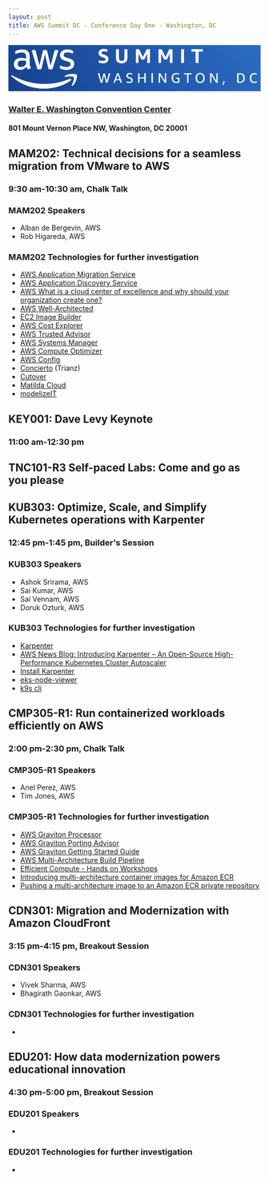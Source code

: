 ```yaml
---
layout: post
title: AWS Summit DC - Conference Day One - Washington, DC
---
```


[![AWS Summits Washington DC](/images/AWSsummitLogoWashingtonDC.png "AWS Summits Washington DC")](https://aws.amazon.com/events/summits/washington-dc/)

### [Walter E. Washington Convention Center](https://eventsdc.com/venue/walter-e-washington-convention-center)

#### 801 Mount Vernon Place NW, Washington, DC 20001

## MAM202: Technical decisions for a seamless migration from VMware to AWS

### 9:30 am-10:30 am, Chalk Talk

### MAM202 Speakers

* Alban de Bergevin, AWS
* Rob Higareda, AWS

### MAM202 Technologies for further investigation

* [AWS Application Migration Service](https://aws.amazon.com/application-migration-service/)
* [AWS Application Discovery Service](https://aws.amazon.com/application-discovery/)
* [AWS What is a cloud center of excellence and why should your organization create one?](https://aws.amazon.com/blogs/publicsector/what-is-cloud-center-excellence-why-should-your-organization-create-one/)
* [AWS Well-Architected](https://aws.amazon.com/architecture/well-architected/?wa-lens-whitepapers.sort-by=item.additionalFields.sortDate&wa-lens-whitepapers.sort-order=desc&wa-guidance-whitepapers.sort-by=item.additionalFields.sortDate&wa-guidance-whitepapers.sort-order=desc)
* [EC2 Image Builder](https://aws.amazon.com/image-builder/)
* [AWS Cost Explorer](https://aws.amazon.com/aws-cost-management/aws-cost-explorer/)
* [AWS Trusted Advisor](https://aws.amazon.com/premiumsupport/technology/trusted-advisor/)
* [AWS Systems Manager](https://aws.amazon.com/systems-manager/)
* [AWS Compute Optimizer](https://aws.amazon.com/compute-optimizer/)
* [AWS Config](https://aws.amazon.com/config/)
* [Concierto](https://www.concierto.cloud) (Trianz)
* [Cutover](https://www.cutover.com/cutover-and-aws)
* [Matilda Cloud](https://www.matildacloud.com)
* [modelizeIT](https://www.modelizeit.com)

## KEY001: Dave Levy Keynote

### 11:00 am-12:30 pm

## TNC101-R3 Self-paced Labs: Come and go as you please

## KUB303: Optimize, Scale, and Simplify Kubernetes operations with Karpenter

### 12:45 pm-1:45 pm, Builder's Session

### KUB303 Speakers

* Ashok Srirama, AWS
* Sai Kumar, AWS
* Sai Vennam, AWS
* Doruk Ozturk, AWS

### KUB303 Technologies for further investigation

* [Karpenter](https://karpenter.sh/)
* [AWS News Blog: Introducing Karpenter – An Open-Source High-Performance Kubernetes Cluster Autoscaler](https://aws.amazon.com/blogs/aws/introducing-karpenter-an-open-source-high-performance-kubernetes-cluster-autoscaler/)
* [Install Karpenter](https://catalog.us-east-1.prod.workshops.aws/event/dashboard/en-US/workshop/install-karpenter)
* [eks-node-viewer](https://github.com/awslabs/eks-node-viewer)
* [k9s cli](https://k9scli.io/)

## CMP305-R1: Run containerized workloads efficiently on AWS

### 2:00 pm-2:30 pm, Chalk Talk

### CMP305-R1 Speakers

* Anel Perez, AWS
* Tim Jones, AWS

### CMP305-R1 Technologies for further investigation

* [AWS Graviton Processor](https://aws.amazon.com/pm/ec2-graviton/)
* [AWS Graviton Porting Advisor](https://github.com/aws/porting-advisor-for-graviton)
* [AWS Graviton Getting Started Guide](https://github.com/aws/aws-graviton-getting-started)
* [AWS Multi-Architecture Build Pipeline](https://github.com/aws-samples/aws-multiarch-container-build-pipeline)
* [Efficient Compute - Hands on Workshops](https://ec2spotworkshops.com)
* [Introducing multi-architecture container images for Amazon ECR](https://aws.amazon.com/blogs/containers/introducing-multi-architecture-container-images-for-amazon-ecr/)
* [Pushing a multi-architecture image to an Amazon ECR private repository](https://docs.aws.amazon.com/AmazonECR/latest/userguide/docker-push-multi-architecture-image.html)

## CDN301: Migration and Modernization with Amazon CloudFront

### 3:15 pm-4:15 pm, Breakout Session

### CDN301 Speakers

* Vivek Sharma, AWS
* Bhagirath Gaonkar, AWS

### CDN301 Technologies for further investigation

* 

## EDU201: How data modernization powers educational innovation

### 4:30 pm-5:00 pm, Breakout Session

### EDU201 Speakers

* 

### EDU201 Technologies for further investigation

* 
